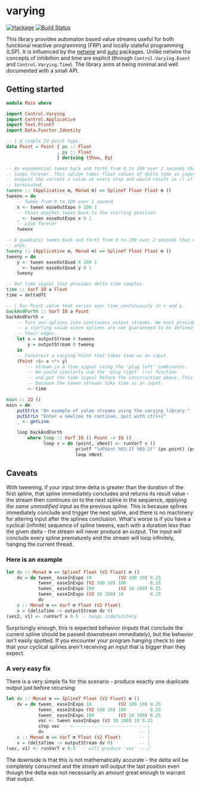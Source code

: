 # varying
[![Hackage](https://img.shields.io/hackage/v/varying.svg)](http://hackage.haskell.org/package/varying)
[![Build Status](https://travis-ci.org/schell/varying.svg)](https://travis-ci.org/schell/varying)

This library provides automaton based value streams useful for both functional
reactive programming (FRP) and locally stateful programming (LSP). It is
influenced by the [netwire](http://hackage.haskell.org/package/netwire) and
[auto](http://hackage.haskell.org/package/auto) packages. Unlike netwire the
concepts of inhibition and time are explicit (through `Control.Varying.Event`
and `Control.Varying.Time`). The library aims at being minimal and well
documented with a small API.

## Getting started

```haskell
module Main where

import Control.Varying
import Control.Applicative
import Text.Printf
import Data.Functor.Identity

-- | A simple 2d point type.
data Point = Point { px :: Float
                   , py :: Float
                   } deriving (Show, Eq)

-- An exponential tween back and forth from 0 to 100 over 2 seconds that
-- loops forever. This spline takes float values of delta time as input,
-- outputs the current x value at every step and would result in () if it
-- terminated.
tweenx :: (Applicative m, Monad m) => SplineT Float Float m ()
tweenx = do
    -- Tween from 0 to 100 over 1 second
    x <- tween easeOutExpo 0 100 1
    -- Chain another tween back to the starting position
    _ <- tween easeOutExpo x 0 1
    -- Loop forever
    tweenx

-- A quadratic tween back and forth from 0 to 100 over 2 seconds that never
-- ends.
tweeny :: (Applicative m, Monad m) => SplineT Float Float m ()
tweeny = do
    y <- tween easeOutQuad 0 100 1
    _ <- tween easeOutQuad y 0 1
    tweeny

-- Our time signal that provides delta time samples.
time :: VarT IO a Float
time = deltaUTC

-- | Our Point value that varies over time continuously in x and y.
backAndForth :: VarT IO a Point
backAndForth =
    -- Turn our splines into continuous output streams. We must provide
    -- a starting value since splines are not guaranteed to be defined at
    -- their edges.
    let x = outputStream 0 tweenx
        y = outputStream 0 tweeny
    in
    -- Construct a varying Point that takes time as an input.
    (Point <$> x <*> y)
        -- Stream in a time signal using the 'plug left' combinator.
        -- We could similarly use the 'plug right' (~>) function
        -- and put the time signal before the construction above. This is needed
        -- because the tween streams take time as an input.
        <~ time

main :: IO ()
main = do
    putStrLn "An example of value streams using the varying library."
    putStrLn "Enter a newline to continue, quit with ctrl+c"
    _ <- getLine

    loop backAndForth
        where loop :: VarT IO () Point -> IO ()
              loop v = do (point, vNext) <- runVarT v ()
                          printf "\nPoint %03.1f %03.1f" (px point) (py point)
                          loop vNext

```

## Caveats
With tweening, if your input time delta is greater than the duration of the
first spline, that spline immediately concludes and returns its result value -
the stream then continues on to the next spline in the sequence, *applying the
same unmodified input* as the previous spline. This is because splines
immediately conclude and trigger the next spline, and there is no machinery for
altering input after the splines conclusion. What's worse is if you have a
cyclical (infinite) sequence of spline tweens, each with a duration less than
the given delta - the stream will never produce an output. The input will
conclude every spline prematurely and the stream will loop infinitely, hanging
the current thread.

### Here is an example

```haskell
let dv :: Monad m => SplineT Float (V2 Float) m ()
    dv = do tween_ easeInExpo 10          (V2 100 10) 0.25
            tween_ easeInExpo (V2 100 10) 100         0.25
            tween_ easeInExpo 100         (V2 10 100) 0.25
            tween_ easeInExpo (V2 10 100) 10          0.25
            dv
    v :: Monad m => VarT m Float (V2 Float)
    v = (deltaTime ~> outputStream dv 0)
(vec2, v1) <- runVarT v 0.5 -- hangs indefinitely
```

Surprisingly enough, this is expected behavior (inputs that conclude the
current spline should be passed downstream immediately), but the behavior isn't
easily spotted. If you encounter your program hanging check to see that your
cyclical splines aren't receiving an input that is bigger than they expect.

### A very easy fix
There is a very simple fix for this scenario - produce exactly one duplicate
output just before recursing:

```haskell
let dv :: Monad m => SplineT Float (V2 Float) m ()
    dv = do tween_ easeInExpo 10          (V2 100 10) 0.25
            tween_ easeInExpo (V2 100 10) 100         0.25
            tween_ easeInExpo 100         (V2 10 100) 0.25
            vec <- tween easeInExpo (V2 10 100) 10 0.25
            step vec -- <----------------------------\
            dv                                    -- |
    v :: Monad m => VarT m Float (V2 Float)       -- |
    v = (deltaTime ~> outputStream dv 0)          -- |
(vec, v1) <- runVarT v 0.5  -- will produce 'vec' ---/
```

The downside is that this is not mathematically accurate - the delta will be
completely consumed and the stream will output the last position even though
the delta was not necessarily an amount great enough to warrant that output.
